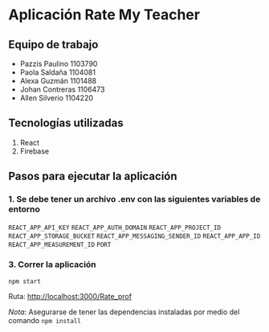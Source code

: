 # Aplicación Rate My Teacher

## Equipo de trabajo

- Pazzis Paulino 1103790
- Paola Saldaña 1104081
- Alexa Guzmán 1101488
- Johan Contreras 1106473
- Allen Silverio 1104220

## Tecnologías utilizadas

1. React
2. Firebase

## Pasos para ejecutar la aplicación

### 1. Se debe tener un archivo .env con las siguientes variables de entorno

`REACT_APP_API_KEY`
`REACT_APP_AUTH_DOMAIN`
`REACT_APP_PROJECT_ID`
`REACT_APP_STORAGE_BUCKET`
`REACT_APP_MESSAGING_SENDER_ID`
`REACT_APP_APP_ID`
`REACT_APP_MEASUREMENT_ID`
`PORT`

### 3. Correr la aplicación

`npm start`

Ruta: <http://localhost:3000/Rate_prof>

*Nota*: Asegurarse de tener las dependencias instaladas por medio del comando `npm install`
